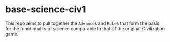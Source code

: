 # base-science-civ1

This repo aims to pull together the `Advance`s and `Rule`s that form the basis for the functionality of science
comparable to that of the original Civilization game.
